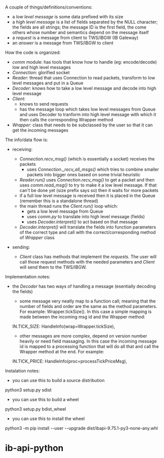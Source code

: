 A couple of things/definitions/conventions:
* a *low level message* is some data prefixed with its size
* a *high level message* is a list of fields separated by the NULL character; the fields are all strings; the message ID is the first field, the come others whose number and semantics depend on the message itself
* a *request* is a message from client to TWS/IBGW (IB Gateway)
* an *answer* is a message from TWS/IBGW to client


How the code is organized:
* *comm* module: has tools that know how to handle (eg: encode/decode) low and high level messages
* *Connection*: glorified socket
* *Reader*: thread that uses Connection to read packets, transform to low level messages and put in a Queue
* *Decoder*: knows how to take a low level message and decode into high level message
* *Client*:
  + knows to send requests
  + has the message loop which takes low level messages from Queue and uses Decoder to tranform into high level message with which it then calls the corresponding Wrapper method
* *Wrapper*: class that needs to be subclassed by the user so that it can get the incoming messages


The info/data flow is:

* receiving:
  + *Connection.recv_msg()* (which is essentially a socket) receives the packets
    - uses *Connection._recv_all_msgs()* which tries to combine smaller packets into bigger ones based on some trivial heuristic
  + *Reader.run()* uses *Connection.recv_msg()* to get a packet and then uses *comm.read_msg()* to try to make it a low level message. If that can't be done yet (size prefix says so) then it waits for more packets
  + if a full low level message is received then it is placed in the Queue (remember this is a standalone thread)
  + the main thread runs the *Client.run()* loop which:
    - gets a low level message from Queue
    - uses *comm.py* to translate into high level message (fields)
    - uses *Decoder.interpret()* to act based on that message
  + *Decoder.interpret()* will translate the fields into function parameters of the correct type and call with the correct/corresponding method of *Wrapper* class

* sending:
  + *Client* class has methods that implement the _requests_. The user will call those request methods with the needed parameters and *Client* will send them to the TWS/IBGW.


Implementation notes:

* the *Decoder* has two ways of handling a message (esentially decoding the fields)
    + some message very neatly map to a function call; meaning that the number of fields and order are the same as the method parameters. For example: Wrapper.tickSize(). In this case a simple mapping is made between the incoming msg id and the Wrapper method:

    IN.TICK_SIZE: HandleInfo(wrap=Wrapper.tickSize), 

    + other messages are more complex, depend on version number heavily or need field massaging. In this case the incoming message id is mapped to a processing function that will do all that and call the Wrapper method at the end. For example:

    IN.TICK_PRICE: HandleInfo(proc=processTickPriceMsg), 


Instalation notes:

* you can use this to build a source distribution

python3 setup.py sdist

* you can use this to build a wheel

python3 setup.py bdist_wheel

* you can use this to install the wheel

python3 -m pip install --user --upgrade dist/ibapi-9.75.1-py3-none-any.whl


# ib-api-python
